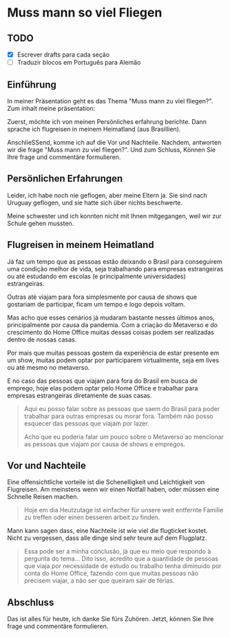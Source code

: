 # Muss mann so viel Fliegen

## TODO

- [X] Escrever drafts para cada seção
- [ ] Traduzir blocos em Português para Alemão

## Einführung

In meiner Präsentation geht es das Thema "Muss mann zu viel fliegen?". Zum inhalt meine präsentation:

Zuerst, möchte ich von meinen Persönliches erfahrung berichte.
Dann sprache ich flugreisen in meinem Heimatland (aus Brasillien).

AnschlieSSend, komme ich auf die Vor und Nachteile. Nachdem, antworten wir die frage "Muss mann zu viel fliegen?".
Und zum Schluss, Können Sie Ihre frage und commentäre formulieren.

## Persönlichen Erfahrungen

Leider, ich habe noch nie geflogen, aber meine Eltern ja. Sie sind nach Uruguay geflogen, und sie hatte sich über nichts beschwerte.

Meine schwester und ich konnten nicht mit Ihnen mitgegangen, weil wir zur Schule gehen mussten.

## Flugreisen in meinem Heimatland

Já faz um tempo que as pessoas estão deixando o Brasil para conseguirem uma condição melhor de vida, seja trabalhando para empresas estrangeiras ou até estudando
em escolas (e principalmente universidades) estrangeiras.

Outras até viajam para fora simplesmente por causa de shows que gostariam de participar, ficam um tempo e logo depois voltam.

Mas acho que esses cenários já mudaram bastante nesses últimos anos, principalmente por causa da pandemia.
Com a criação do Metaverso e do crescimento do Home Office muitas dessas coisas podem ser realizadas dentro de nossas casas.

Por mais que muitas pessoas gostem da experiência de estar presente em um show, muitas podem optar por participarem virtualmente, seja em lives
ou até mesmo no metaverso.

E no caso das pessoas que viajam para fora do Brasil em busca de emprego, hoje elas podem optar pelo Home Office e trabalhar para empresas estrangeiras diretamente
de suas casas.

> Aqui eu posso falar sobre as pessoas que saem do Brasil para poder trabalhar para outras empresas ou morar fora.
> Também não posso esquecer das pessoas que viajam por lazer.
>
> Acho que eu poderia falar um pouco sobre o Metaverso ao mencionar as pessoas que viajam por causa de shows e empregos.

## Vor und Nachteile

Eine offensichtliche vorteile ist die Schenelligkeit und Leichtigkeit von Flugreisen. Am meinstens wenn wir einen Notfall haben,
oder müssen eine Schnelle Reisen machen.

> Hoje em dia
Heutzutage ist einfacher für unsere weit entfernte Familie zu treffen oder einen besseren arbeit zu finden.

Mann kann sagen dass, eine Nachteile ist wie viel die flugticket kostet. Nicht zu vergessen, dass alle dinge sind sehr teure auf dem Flugplatz.

> Essa pode ser a minha conclusão, já que eu meio que respondo à pergunta do tema...
Dito isso, acredito que a quantidade de pessoas que viaja por necessidade de estudo ou trabalho tenha
diminuído por conta do Home Office, fazendo com que muitas pessoas não precisem viajar, a não ser que queiram sair de férias.

## Abschluss

Das ist alles für heute, ich danke Sie fürs Zuhören. Jetzt, können Sie Ihre frage und commentäre formulieren.
